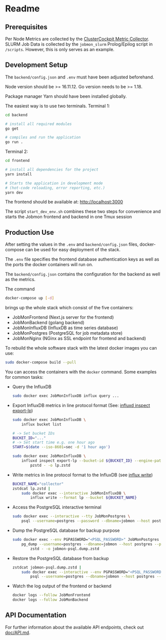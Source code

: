 # Readme

## Prerequisites

Per Node Metrics are collected by the [ClusterCockpit Metric Collector](https://github.com/ClusterCockpit/cc-metric-collector/).
SLURM Job Data is collected by the `jobmon_slurm` Prolog/Epilog script in `/scripts`. However, this is only serves as an example.

## Development Setup

The `backend/config.json` and `.env` must have been adjusted beforehand.

Node version should be >= 16.11.12.
Go version needs to be >= 1.18.

Package manager Yarn should have been installed globally.

The easiest way is to use two terminals.
Terminal 1:

```bash
cd backend

# install all required modules
go get

# compiles and run the application
go run .
```

Terminal 2:

```bash
cd frontend

# install all dependencies for the project
yarn install

# Starts the application in development mode
# (hot-code reloading, error reporting, etc.)
yarn dev
```

The frontend should be available at: <http://localhost:3000>

The script `start_dev_env.sh` combines these two steps for convenience and starts the Jobmon frontend and backend in one Tmux session

## Production Use

After setting the values in the `.env` and `backend/config.json` files, docker-compose can be used for easy deployment of the stack.

The `.env` file specifies the frontend database authentication keys as well as the ports the docker containers will run on.

The `backend/config.json` contains the configuration for the backend as well as the metrics.

The command

```bash
docker-compose up [-d]
```

brings up the whole stack which consist of the five containers:

* JobMonFrontend (Next.js server for the frontend)
* JobMonBackend (golang backend)
* JobMonInfluxDB (InfluxDB as time series database)
* JobMonPostgres (PostgreSQL for job metadata store)
* JobMonNginx (NGinx as SSL endpoint for frontend and backend)

To rebuild the whole software stack with the latest docker images you can use:

```bash
sudo docker-compose build --pull
```

You can access the containers with the `docker` command.
Some examples for common tasks:

* Query the InfluxDB

  ```bash
  sudo docker exec JobMonInfluxDB influx query ...
  ```

* Export InfluxDB metrics in line protocol format
  (See: [influxd inspect export-lp](https://docs.influxdata.com/influxdb/v2.6/reference/cli/influxd/inspect/export-lp/))

  ```bash
  sudo docker exec JobMonInfluxDB \
      influx bucket list

  # -> Set bucket IDs
  BUCKET_ID="..."
  # -> Set start time e.g. one hour ago
  START=$(date --iso-8601=sec -d '1 hour ago')

  sudo docker exec JobMonInfluxDB \
      influxd inspect export-lp --bucket-id ${BUCKET_ID} --engine-path /var/lib/influxdb2/engine/ --output-path - --start "${START}" |
          pzstd - -o lp.zstd
  ```

* Write metrics in line protocol format to the InfluxDB
  (see [influx write]( https://docs.influxdata.com/influxdb/v2.6/reference/cli/influx/write/))

  ```bash
  BUCKET_NAME="collector"
  zstdcat lp.zstd |
      sudo docker exec --interactive JobMonInfluxDB \
          influx write --format lp --bucket ${BUCKET_NAME}
  ```

* Access the PostgreSQL interactive terminal

  ```bash
  sudo docker exec --interactive --tty JobMonPostgres \
      psql --username=postgres --password --dbname=jobmon --host postgres --port 5432
  ```

* Dump the PostgreSQL database for backup purpose

  ```bash
  sudo docker exec --env PGPASSWORD="<PSQL_PASSWORD>" JobMonPostgres \
      pg_dump --username=postgres --dbname=jobmon --host postgres --port 5432 | \
          zstd - -o jobmon-psql.dump.zstd
  ```

* Restore the PostgreSQL database from backup

  ```bash
  zstdcat jobmon-psql.dump.zstd |
      sudo docker exec --interactive --env PGPASSWORD="<PSQL_PASSWORD>" JobMonPostgres \
          psql --username=postgres --dbname=jobmon --host postgres --port 5432
  ```

* Watch the log output of the frontend or backend

  ```bash
  docker logs --follow JobMonFrontend
  docker logs --follow JobMonBackend
  ```

## API Documentation

For further information about the available API endpoints, check out [doc/API.md](doc/API.md).
